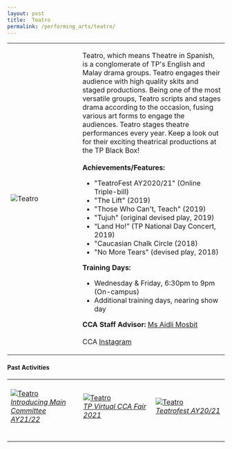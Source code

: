 ```yaml
---
layout: post
title:  Teatro
permalink: /performing_arts/teatro/
---
```


<div>
<table>
    <tr>
        <td style="width:33%"><image src="/images/CCA_teatro.jpg" style="display:block;margin-left:auto;margin-right:auto;" alt="Teatro"></image></td>
        <td>
            <p>
                Teatro, which means Theatre in Spanish, is a conglomerate of TP's English and Malay drama groups. Teatro engages their audience with high quality skits and staged productions. Being one of the most versatile groups, Teatro scripts and stages drama according to the occasion, fusing various art forms to engage the audiences. Teatro stages theatre performances every year. Keep a look out for their exciting theatrical productions at the TP Black Box!<br>
                <br>
                <b>Achievements/Features:</b><br>
                <ul>
                    <li>"TeatroFest AY2020/21" (Online Triple-bill)</li>
                    <li>"The Lift" (2019)</li>
                    <li>"Those Who Can't, Teach" (2019)</li>
                    <li>"Tujuh" (original devised play, 2019)</li>
                    <li>“Land Ho!” (TP National Day Concert, 2019)</li>
                    <li>"Caucasian Chalk Circle (2018)</li>
                    <li>"No More Tears" (devised play, 2018)</li>
                </ul>
            </p>
            <p>
                <b>Training Days:</b><br>
                <ul>
                    <li>Wednesday & Friday, 6:30pm to 9pm (On-campus)</li>
                    <li>Additional training days, nearing show day</li>
                </ul>
            </p>
            <p>
                <b>CCA Staff Advisor:</b> <a href="mailto:Aidli_MOSBIT@tp.edu.sg">Ms Aidli Mosbit</a><br>
                <br>
                CCA <a href="https://www.instagram.com/tpteatro">Instagram</a>
            </p>
        </td>
    </tr>
</table>
</div>

#### Past Activities

<table>
    <tr>
        <td style="width:33%"><br>
            <a href="https://www.instagram.com/p/COFHmNpH6sY/">
                <image src="/images/CCA-teatro-ig4.png" style="display:block;margin-left:auto;margin-right:auto;" alt="Teatro">
                <h6 style="margin-top:0%">Introducing Main Committee AY21/22</h6>
                </image>
            </a>
        </td>
        <td style="width:33%"><br>
            <a href="https://www.instagram.com/p/CN6ZVryHvrz/">
                <image src="/images/CCA-teatro-ig5.png" style="display:block;margin-left:auto;margin-right:auto;" alt="Teatro">
                <h6 style="margin-top:0%">TP Virtual CCA Fair 2021</h6>
                </image>
            </a>
        </td>
        <td style="width:33%"><br>
            <a href="https://www.instagram.com/p/CNkCj3Pniia/">
                <image src="/images/CCA-teatro-ig6.png" style="display:block;margin-left:auto;margin-right:auto;" alt="Teatro">
                <h6 style="margin-top:0%">Teatrofest AY20/21</h6>    
                </image>
            </a>
        </td>
    </tr>
</table>
